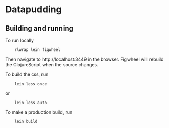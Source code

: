 Datapudding
===========

Building and running
--------------------

To run locally

        rlwrap lein figwheel

Then navigate to http://localhost:3449 in the browser. Figwheel will rebuild the ClojureScript when the source changes.

To build the css, run

        lein less once

or

        lein less auto

To make a production build, run

        lein build
